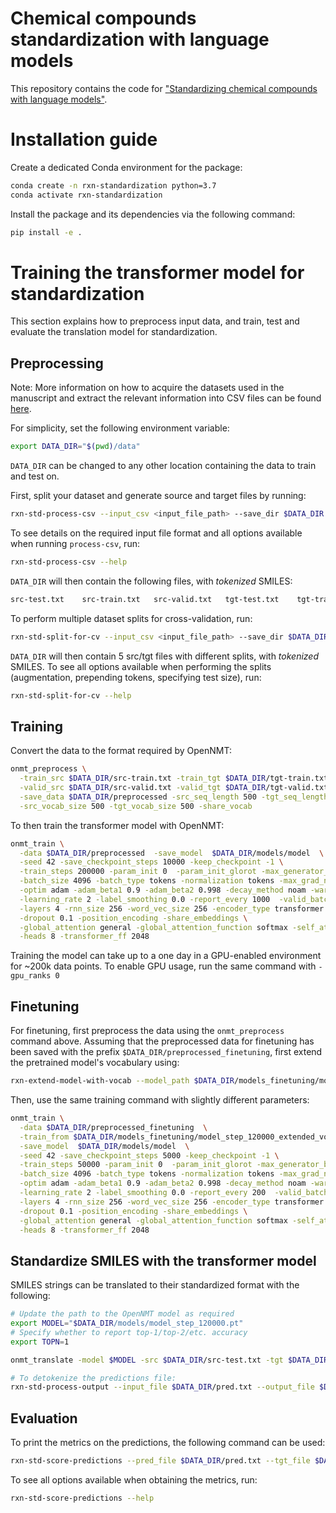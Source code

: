 # Chemical compounds standardization with language models

This repository contains the code for ["Standardizing chemical compounds with language models"](https://chemrxiv.org/engage/chemrxiv/article-details/6409e14fcc600523a3eb545a).

# Installation guide

Create a dedicated Conda environment for the package:
```bash
conda create -n rxn-standardization python=3.7
conda activate rxn-standardization
```

Install the package and its dependencies via the following command:
```bash
pip install -e .
```

# Training the transformer model for standardization

This section explains how to preprocess input data, and train, test and evaluate the translation model for standardization.

## Preprocessing

Note: More information on how to acquire the datasets used in the manuscript and extract the relevant information into CSV files can be found [here](./resources/README.md).

For simplicity, set the following environment variable:
```bash
export DATA_DIR="$(pwd)/data"
```
`DATA_DIR` can be changed to any other location containing the data to train and test on.

First, split your dataset and generate source and target files by running:
```bash
rxn-std-process-csv --input_csv <input_file_path> --save_dir $DATA_DIR
```
To see details on the required input file format and all options available when running `process-csv`, run:
```bash
rxn-std-process-csv --help
```

`DATA_DIR` will then contain the following files, with *tokenized* SMILES:
```bash
src-test.txt    src-train.txt   src-valid.txt   tgt-test.txt    tgt-train.txt   tgt-valid.txt
```

To perform multiple dataset splits for cross-validation, run:
```bash
rxn-std-split-for-cv --input_csv <input_file_path> --save_dir $DATA_DIR
```
`DATA_DIR` will then contain 5 src/tgt files with different splits, with *tokenized* SMILES. To see all options available when performing the splits (augmentation, prepending tokens, specifying test size), run:
```bash
rxn-std-split-for-cv --help
```

## Training

Convert the data to the format required by OpenNMT:
```bash
onmt_preprocess \
  -train_src $DATA_DIR/src-train.txt -train_tgt $DATA_DIR/tgt-train.txt \
  -valid_src $DATA_DIR/src-valid.txt -valid_tgt $DATA_DIR/tgt-valid.txt \
  -save_data $DATA_DIR/preprocessed -src_seq_length 500 -tgt_seq_length 500 \
  -src_vocab_size 500 -tgt_vocab_size 500 -share_vocab
```

To then train the transformer model with OpenNMT: 
```bash
onmt_train \
  -data $DATA_DIR/preprocessed  -save_model  $DATA_DIR/models/model  \
  -seed 42 -save_checkpoint_steps 10000 -keep_checkpoint -1 \
  -train_steps 200000 -param_init 0  -param_init_glorot -max_generator_batches 32 \
  -batch_size 4096 -batch_type tokens -normalization tokens -max_grad_norm 0  -accum_count 4 \
  -optim adam -adam_beta1 0.9 -adam_beta2 0.998 -decay_method noam -warmup_steps 8000  \
  -learning_rate 2 -label_smoothing 0.0 -report_every 1000  -valid_batch_size 8 \
  -layers 4 -rnn_size 256 -word_vec_size 256 -encoder_type transformer -decoder_type transformer \
  -dropout 0.1 -position_encoding -share_embeddings \
  -global_attention general -global_attention_function softmax -self_attn_type scaled-dot \
  -heads 8 -transformer_ff 2048
```
Training the model can take up to a one day in a GPU-enabled environment for ~200k data points. To enable GPU usage, run the same command with `-gpu_ranks 0`

## Finetuning

For finetuning, first preprocess the data using the `onmt_preprocess` command above. Assuming that the preprocessed data for finetuning has been saved with the prefix `$DATA_DIR/preprocessed_finetuning`, first extend the pretrained model's vocabulary using:

```bash
rxn-extend-model-with-vocab --model_path $DATA_DIR/models_finetuning/model_step_120000.pt --vocab_path $DATA_DIR/preprocessed_finetuning/preprocessed.vocab.pt --output_path $DATA_DIR/models_finetuning/model_step_120000_extended_vocab.pt
```

Then, use the same training command with slightly different parameters:
```bash
onmt_train \
  -data $DATA_DIR/preprocessed_finetuning  \
  -train_from $DATA_DIR/models_finetuning/model_step_120000_extended_vocab.pt \
  -save_model  $DATA_DIR/models/model  \
  -seed 42 -save_checkpoint_steps 5000 -keep_checkpoint -1 \
  -train_steps 50000 -param_init 0  -param_init_glorot -max_generator_batches 32 \
  -batch_size 4096 -batch_type tokens -normalization tokens -max_grad_norm 0  -accum_count 4 \
  -optim adam -adam_beta1 0.9 -adam_beta2 0.998 -decay_method noam -warmup_steps 8000  \
  -learning_rate 2 -label_smoothing 0.0 -report_every 200  -valid_batch_size 8 \
  -layers 4 -rnn_size 256 -word_vec_size 256 -encoder_type transformer -decoder_type transformer \
  -dropout 0.1 -position_encoding -share_embeddings \
  -global_attention general -global_attention_function softmax -self_attn_type scaled-dot \
  -heads 8 -transformer_ff 2048
```

## Standardize SMILES with the transformer model

SMILES strings can be translated to their standardized format with the following:
```bash
# Update the path to the OpenNMT model as required
export MODEL="$DATA_DIR/models/model_step_120000.pt"
# Specify whether to report top-1/top-2/etc. accuracy
export TOPN=1

onmt_translate -model $MODEL -src $DATA_DIR/src-test.txt -tgt $DATA_DIR/tgt-test.txt -output $DATA_DIR/pred.txt -log_probs -n_best $TOPN -beam_size 10 -max_length 300 -batch_size 10

# To detokenize the predictions file:
rxn-std-process-output --input_file $DATA_DIR/pred.txt --output_file $DATA_DIR/pred_detok.txt --canonicalize_output
```

## Evaluation

To print the metrics on the predictions, the following command can be used:
```bash
rxn-std-score-predictions --pred_file $DATA_DIR/pred.txt --tgt_file $DATA_DIR/tgt-test.txt 
```

To see all options available when obtaining the metrics, run:
```bash
rxn-std-score-predictions --help
```
